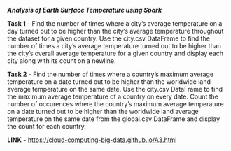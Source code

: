 ***Analysis of Earth Surface Temperature using Spark***

**Task 1** - Find the number of times where a city’s average temperature on a day turned out to be higher than the city’s average temperature throughout the dataset for a given country.
Use the city.csv DataFrame to find the number of times a city’s average temperature turned out to be higher than the city’s overall average temperature for a given country and display each city along with its count on a newline.

**Task 2** - Find the number of times where a country’s maximum average temperature on a date turned out to be higher than the worldwide land average temperature on the same date.
Use the city.csv DataFrame to find the maximum average temperature of a country on every date. Count the number of occurences where the country’s maximum average temperature on a date turned out to be higher than the worldwide land average temperature on the same date from the global.csv DataFrame and display the count for each country.

**LINK** - https://cloud-computing-big-data.github.io/A3.html
